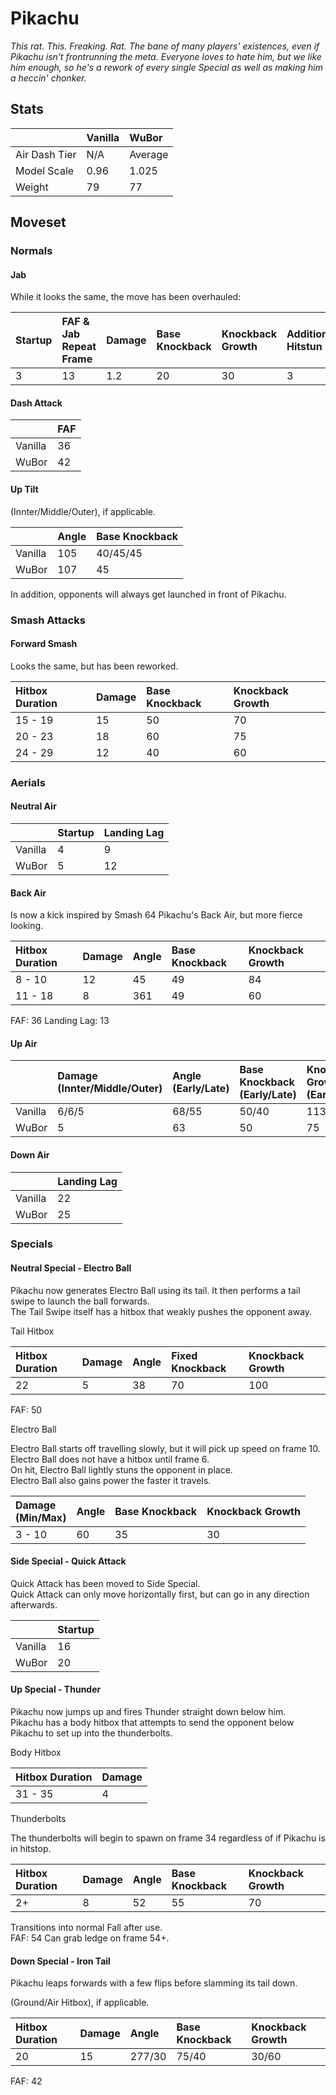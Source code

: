 # Pikachu
*This rat. This. Freaking. Rat. The bane of many players' existences, even if Pikachu isn't frontrunning the meta. Everyone loves to hate him, but we like him enough, so he's a rework of every single Special as well as making him a heccin' chonker.*

## Stats

<datatable>

|               | Vanilla | WuBor              |
|:------------- |:------- |:------------------ |
| Air Dash Tier | N/A     | Average            |
| Model Scale   | 0.96    | <nerf>1.025</nerf> |
| Weight        | 79      | <nerf>77</nerf>    |

</datatable>

## Moveset

### Normals

#### Jab

While it looks the same, the move has been overhauled:

<datatable>

| Startup        | FAF & Jab Repeat Frame | Damage           | Base Knockback  | Knockback Growth | Additional Hitstun |
|:-------------- |:---------------------- |:---------------- |:--------------- |:---------------- |:------------------ |
| <ovhl>3</ovhl> | <ovhl>13</ovhl>        | <ovhl>1.2</ovhl> | <ovhl>20</ovhl> | <ovhl>30</ovhl>  | <ovhl>3</ovhl>     |

</datatable>

#### Dash Attack

<datatable>

|         | FAF             |
|:------- |:--------------- |
| Vanilla | 36              |
| WuBor   | <nerf>42</nerf> |

</datatable>

#### Up Tilt

(Innter/Middle/Outer), if applicable.

<datatable>

|         | Angle            | Base Knockback  |
|:------- |:---------------- |:--------------- |
| Vanilla | 105              | 40/45/45        |
| WuBor   | <ovhl>107</ovhl> | <ovhl>45</ovhl> |

</datatable>

<ovhl>In addition, opponents will always get launched in front of Pikachu.</ovhl>

### Smash Attacks

#### Forward Smash

Looks the same, but has been reworked.

<datatable>

| Hitbox Duration      | Damage          | Base Knockback  | Knockback Growth |
|:-------------------- |:--------------- |:--------------- |:---------------- |
| <ovhl>15 - 19</ovhl> | <ovhl>15</ovhl> | <ovhl>50</ovhl> | <ovhl>70</ovhl>  |
| <ovhl>20 - 23</ovhl> | <ovhl>18</ovhl> | <ovhl>60</ovhl> | <ovhl>75</ovhl>  |
| <ovhl>24 - 29</ovhl> | <ovhl>12</ovhl> | <ovhl>40</ovhl> | <ovhl>60</ovhl>  |

</datatable>

### Aerials

#### Neutral Air

<datatable>

|         | Startup        | Landing Lag     |
|:------- |:-------------- |:--------------- |
| Vanilla | 4              | 9               |
| WuBor   | <nerf>5</nerf> | <nerf>12</nerf> |

</datatable>

#### Back Air

<ovhl>Is now a kick inspired by Smash 64 Pikachu's Back Air, but more fierce looking.</ovhl>

<datatable>

| Hitbox Duration | Damage | Angle | Base Knockback | Knockback Growth |
|:--------------- |:------ |:----- |:-------------- |:---------------- |
| 8 - 10          | 12     | 45    | 49             | 84               |
| 11 - 18         | 8      | 361   | 49             | 60               |

</datatable>

FAF: 36
Landing Lag: 13

#### Up Air

<datatable>

|         |Damage<br>(Innter/Middle/Outer) | Angle<br>(Early/Late) | Base Knockback<br>(Early/Late) | Knockback Growth<br>(Early/Late) |
|:------- |:------------------------------ |:--------------------- |:------------------------------ |:-------------------------------- |
| Vanilla | 6/6/5                          | 68/55                 | 50/40                          | 113/80                           |
| WuBor   | <nerf>5</nerf>                 | <ovhl>63</ovhl>       | <ovhl>50</ovhl>                | <ovhl>75</ovhl>                  |

</datatable>

#### Down Air

<datatable>

|         | Landing Lag     |
|:------- |:--------------- |
| Vanilla | 22              |
| WuBor   | <nerf>25</nerf> |

</datatable>

### Specials

#### Neutral Special - Electro Ball

<ovhl>Pikachu now generates Electro Ball using its tail. It then performs a tail swipe to launch the ball forwards.<br>
The Tail Swipe itself has a hitbox that weakly pushes the opponent away.</ovhl>

Tail Hitbox

<datatable>

| Hitbox Duration | Damage | Angle | Fixed Knockback | Knockback Growth |
|:--------------- |:------ |:----- |:--------------- |:---------------- |
| 22              | 5      | 38    | 70              | 100              |

</datatable>

FAF: 50

Electro Ball

<ovhl>Electro Ball starts off travelling slowly, but it will pick up speed on frame 10.<br>
Electro Ball does not have a hitbox until frame 6.<br>
On hit, Electro Ball lightly stuns the opponent in place.<br>
Electro Ball also gains power the faster it travels.</ovhl>

<datatable>

| Damage<br>(Min/Max) | Angle | Base Knockback | Knockback Growth |
|:------------------- |:----- |:-------------- |:---------------- |
| 3 - 10              | 60    | 35             | 30               |

</datatable>

#### Side Special - Quick Attack

<ovhl>Quick Attack has been moved to Side Special.<br>
Quick Attack can only move horizontally first, but can go in any direction afterwards.</ovhl>

<datatable>

|         | Startup         |
|:------- |:--------------- |
| Vanilla | 16              |
| WuBor   | <nerf>20</nerf> |

</datatable>

#### Up Special - Thunder

<ovhl>Pikachu now jumps up and fires Thunder straight down below him.<br>
Pikachu has a body hitbox that attempts to send the opponent below Pikachu to set up into the thunderbolts.</ovhl>

Body Hitbox

<datatable>

| Hitbox Duration | Damage |
|:--------------- |:------ |
| 31 - 35         | 4      |

</datatable>

Thunderbolts

The thunderbolts will begin to spawn on frame 34 regardless of if Pikachu is in hitstop.

<datatable>

| Hitbox Duration | Damage | Angle | Base Knockback | Knockback Growth |
|:--------------- |:------ |:----- |:-------------- |:---------------- |
| 2+              | 8      | 52    | 55             | 70               |

</datatable>

Transitions into normal Fall after use.<br>
FAF: 54
Can grab ledge on frame 54+.

#### Down Special - Iron Tail

<ovhl>Pikachu leaps forwards with a few flips before slamming its tail down.<ovhl>

(Ground/Air Hitbox), if applicable.

<datatable>

| Hitbox Duration | Damage | Angle  | Base Knockback | Knockback Growth |
|:--------------- |:------ |:------ |:-------------- |:---------------- |
| 20              | 15     | 277/30 | 75/40          | 30/60            |

</datatable>

FAF: 42
